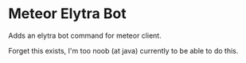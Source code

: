 # Meteor Elytra Bot

Adds an elytra bot command for meteor client.

Forget this exists, I'm too noob (at java) currently to be able to do this.

